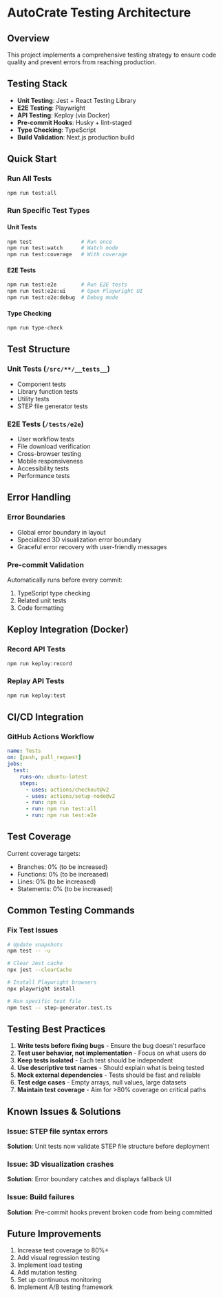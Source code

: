 # AutoCrate Testing Architecture

## Overview

This project implements a comprehensive testing strategy to ensure code quality and prevent errors from reaching production.

## Testing Stack

- **Unit Testing**: Jest + React Testing Library
- **E2E Testing**: Playwright
- **API Testing**: Keploy (via Docker)
- **Pre-commit Hooks**: Husky + lint-staged
- **Type Checking**: TypeScript
- **Build Validation**: Next.js production build

## Quick Start

### Run All Tests
```bash
npm run test:all
```

### Run Specific Test Types

#### Unit Tests
```bash
npm test                # Run once
npm run test:watch      # Watch mode
npm run test:coverage   # With coverage
```

#### E2E Tests
```bash
npm run test:e2e        # Run E2E tests
npm run test:e2e:ui     # Open Playwright UI
npm run test:e2e:debug  # Debug mode
```

#### Type Checking
```bash
npm run type-check
```

## Test Structure

### Unit Tests (`/src/**/__tests__`)
- Component tests
- Library function tests
- Utility tests
- STEP file generator tests

### E2E Tests (`/tests/e2e`)
- User workflow tests
- File download verification
- Cross-browser testing
- Mobile responsiveness
- Accessibility tests
- Performance tests

## Error Handling

### Error Boundaries
- Global error boundary in layout
- Specialized 3D visualization error boundary
- Graceful error recovery with user-friendly messages

### Pre-commit Validation
Automatically runs before every commit:
1. TypeScript type checking
2. Related unit tests
3. Code formatting

## Keploy Integration (Docker)

### Record API Tests
```bash
npm run keploy:record
```

### Replay API Tests
```bash
npm run keploy:test
```

## CI/CD Integration

### GitHub Actions Workflow
```yaml
name: Tests
on: [push, pull_request]
jobs:
  test:
    runs-on: ubuntu-latest
    steps:
      - uses: actions/checkout@v2
      - uses: actions/setup-node@v2
      - run: npm ci
      - run: npm run test:all
      - run: npm run test:e2e
```

## Test Coverage

Current coverage targets:
- Branches: 0% (to be increased)
- Functions: 0% (to be increased)
- Lines: 0% (to be increased)
- Statements: 0% (to be increased)

## Common Testing Commands

### Fix Test Issues
```bash
# Update snapshots
npm test -- -u

# Clear Jest cache
npx jest --clearCache

# Install Playwright browsers
npx playwright install

# Run specific test file
npm test -- step-generator.test.ts
```

## Testing Best Practices

1. **Write tests before fixing bugs** - Ensure the bug doesn't resurface
2. **Test user behavior, not implementation** - Focus on what users do
3. **Keep tests isolated** - Each test should be independent
4. **Use descriptive test names** - Should explain what is being tested
5. **Mock external dependencies** - Tests should be fast and reliable
6. **Test edge cases** - Empty arrays, null values, large datasets
7. **Maintain test coverage** - Aim for >80% coverage on critical paths

## Known Issues & Solutions

### Issue: STEP file syntax errors
**Solution**: Unit tests now validate STEP file structure before deployment

### Issue: 3D visualization crashes
**Solution**: Error boundary catches and displays fallback UI

### Issue: Build failures
**Solution**: Pre-commit hooks prevent broken code from being committed

## Future Improvements

1. Increase test coverage to 80%+
2. Add visual regression testing
3. Implement load testing
4. Add mutation testing
5. Set up continuous monitoring
6. Implement A/B testing framework